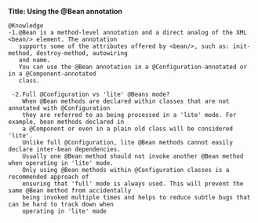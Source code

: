 **Title: Using the @Bean annotation**

    @Knowledge
    -1.@Bean is a method-level annotation and a direct analog of the XML <bean/> element. The annotation
       supports some of the attributes offered by <bean/>, such as: init-method, destroy-method, autowiring
       and name.
       You can use the @Bean annotation in a @Configuration-annotated or in a @Component-annotated
       class.
       
     -2.Full @Configuration vs 'lite' @Beans mode?
        When @Bean methods are declared within classes that are not annotated with @Configuration
        they are referred to as being processed in a 'lite' mode. For example, bean methods declared in
        a @Component or even in a plain old class will be considered 'lite'.
        Unlike full @Configuration, lite @Bean methods cannot easily declare inter-bean dependencies.
        Usually one @Bean method should not invoke another @Bean method when operating in 'lite' mode.
        Only using @Bean methods within @Configuration classes is a recommended approach of
        ensuring that 'full' mode is always used. This will prevent the same @Bean method from accidentally
        being invoked multiple times and helps to reduce subtle bugs that can be hard to track down when
        operating in 'lite' mode


